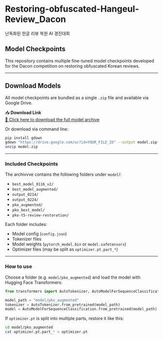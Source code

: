 # Restoring-obfuscated-Hangeul-Review_Dacon
난독화된 한글 리뷰 복원 AI 경진대회 

## Model Checkpoints
This repository contains multiple fine-tuned model checkpoints developed for the Dacon competition on restoring obfuscated Korean reviews.

---
## Download Models
All model checkpoints are bundled as a single `.zip` file and available via Google Drive. 

📥 **Download Link**  
[🔗 Click here to download the full model archive](https://drive.google.com/file/d/1Otffk1vPcetD758IK2TWV68mT2qYUsMP/view?usp=drive_link)

Or download via command line:
```bash
pip install gdown
gdown "https://drive.google.com/uc?id=YOUR_FILE_ID" --output model.zip
unzip model.zip
```
---
### Included Checkpoints
The archivvve contains the following folders under `model`/:
- `best_model_0116_v2/`
- `best_model_augmented/`
- `output_0214/`
- `output_0224/`
- `pko_augmented/`
- `pko_best_model/`
- `pko-t5-review-restoration/`

Each folder includes:

- Model config (`config.json`)
- Tokenizer files
- Model weights (`pytorch_model.bin` or `model.safetensors`)
- Optimizer files (may be split as `optimizer.pt.part_*`)

---
### How to use

Choose a folder (e.g. `model/pko_augmented`) and load the model with Hugging Face Transformers:

```python
from transformers import AutoTokenizer, AutoModelForSequenceClassification

model_path = "model/pko_augmented"
tokenizer = AutoTokenizer.from_pretrained(model_path)
model = AutoModelForSequenceClassification.from_pretrained(model_path)
```

If `optimizer.pt` is split into multiple parts, restore it like this:
```bash
cd model/pko_augmented
cat optimizer.pt.part_* > optimizer.pt
```
